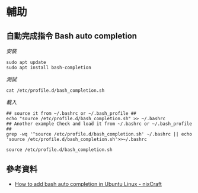 # 輔助

## 自動完成指令 Bash auto completion

*安裝*

```shell
sudo apt update
sudo apt install bash-completion
```

*測試*

```shell
cat /etc/profile.d/bash_completion.sh
```

*載入*

```shell
## source it from ~/.bashrc or ~/.bash_profile ##
echo "source /etc/profile.d/bash_completion.sh" >> ~/.bashrc
## Another example Check and load it from ~/.bashrc or ~/.bash_profile ##
grep -wq '^source /etc/profile.d/bash_completion.sh' ~/.bashrc || echo 'source /etc/profile.d/bash_completion.sh'>>~/.bashrc
```

```
source /etc/profile.d/bash_completion.sh
```

## 參考資料
* [How to add bash auto completion in Ubuntu Linux - nixCraft](https://www.cyberciti.biz/faq/add-bash-auto-completion-in-ubuntu-linux/)
